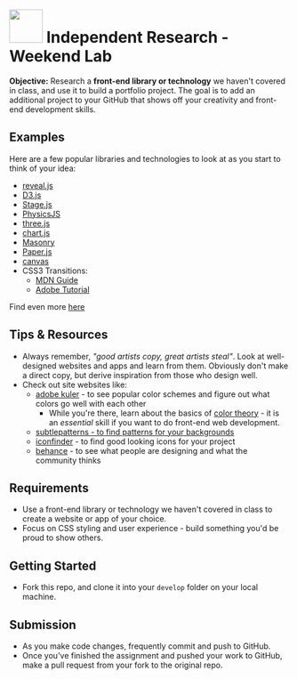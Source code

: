 # <img src="https://cloud.githubusercontent.com/assets/7833470/10899314/63829980-8188-11e5-8cdd-4ded5bcb6e36.png" height="60"> Independent Research - Weekend Lab

**Objective:** Research a **front-end library or technology** we haven't covered in class, and use it to build a portfolio project. The goal is to add an additional project to your GitHub that shows off your creativity and front-end development skills.

## Examples

Here are a few popular libraries and technologies to look at as you start to think of your idea:

* <a href="http://lab.hakim.se/reveal-js" target="_blank">reveal.js</a>
* <a href="http://d3js.org" target="_blank">D3.js</a>
* <a href="http://piqnt.com/stage.js" target="_blank">Stage.js</a>
* <a href="http://wellcaffeinated.net/PhysicsJS" target="_blank">PhysicsJS</a>
* <a href="http://threejs.org" target="_blank">three.js</a>
* <a href="http://www.Chartjs.org" target="_blank">chart.js</a>
* <a href="http://masonry.desandro.com" target="_blank">Masonry</a>
* <a href="http://paperjs.org" target="_blank">Paper.js</a>
* <a href="https://developer.mozilla.org/en-US/docs/Web/Guide/HTML/Canvas_tutorial" target="_blank">canvas</a>
* CSS3 Transitions:
  * <a href="https://developer.mozilla.org/en-US/docs/Web/Guide/CSS/Using_CSS_transitions" target="_blank">MDN Guide</a>
  * <a href="http://www.adobe.com/devnet/html5/articles/using-css3-transitions-a-comprehensive-guide.html" target="_blank">Adobe Tutorial</a>

Find even more <a href="http://www.jsdb.io/?sort=rating" target="_blank">here</a>

## Tips & Resources

* Always remember, *"good artists copy, great artists steal"*. Look at well-designed websites and apps and learn from them. Obviously don't make a direct copy, but derive inspiration from those who design well.
* Check out site websites like:
  - <a href="https://kuler.adobe.com" target="_blank">adobe kuler</a> - to see popular color schemes and figure out what colors go well with each other
    * While you're there, learn about the basics of <a href="http://webdesign.tutsplus.com/articles/an-introduction-to-color-theory-for-web-designers--webdesign-1437" target="_blank">color theory</a> - it is an *essential* skill if you want to do front-end web development.
  - <a href="http://subtlepatterns.com" target="_blank">subtlepatterns - to find patterns for your backgrounds
  - <a href="https://www.iconfinder.com" target="_blank">iconfinder</a> - to find good looking icons for your project
  - <a href="https://www.behance.net/search?field=102" target="_blank">behance</a> - to see what people are designing and what the community thinks


## Requirements

* Use a front-end library or technology we haven't covered in class to create a website or app of your choice.
* Focus on CSS styling and user experience - build something you'd be proud to show others.

## Getting Started

* Fork this repo, and clone it into your `develop` folder on your local machine.

## Submission

* As you make code changes, frequently commit and push to GitHub.
* Once you've finished the assignment and pushed your work to GitHub, make a pull request from your fork to the original repo.
